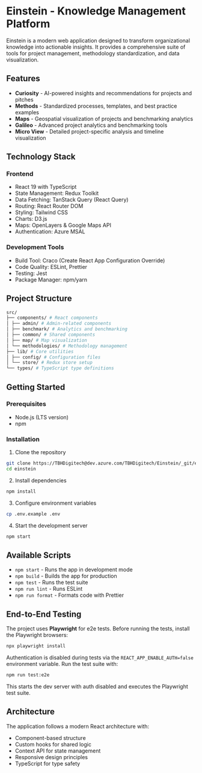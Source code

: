 # Einstein - Knowledge Management Platform

Einstein is a modern web application designed to transform organizational knowledge into actionable insights. It provides a comprehensive suite of tools for project management, methodology standardization, and data visualization.

## Features

- **Curiosity** - AI-powered insights and recommendations for projects and pitches
- **Methods** - Standardized processes, templates, and best practice examples
- **Maps** - Geospatial visualization of projects and benchmarking analytics
- **Galileo** - Advanced project analytics and benchmarking tools
- **Micro View** - Detailed project-specific analysis and timeline visualization

## Technology Stack

### Frontend

- React 19 with TypeScript
- State Management: Redux Toolkit
- Data Fetching: TanStack Query (React Query)
- Routing: React Router DOM
- Styling: Tailwind CSS
- Charts: D3.js
- Maps: OpenLayers & Google Maps API
- Authentication: Azure MSAL

### Development Tools

- Build Tool: Craco (Create React App Configuration Override)
- Code Quality: ESLint, Prettier
- Testing: Jest
- Package Manager: npm/yarn

## Project Structure

```bash
src/
├── components/ # React components
│ ├── admin/ # Admin-related components
│ ├── benchmark/ # Analytics and benchmarking
│ ├── common/ # Shared components
│ ├── map/ # Map visualization
│ └── methodologies/ # Methodology management
├── lib/ # Core utilities
│ ├── config/ # Configuration files
│ └── store/ # Redux store setup
└── types/ # TypeScript type definitions
```

## Getting Started

### Prerequisites

- Node.js (LTS version)
- npm

### Installation

1. Clone the repository

```bash
git clone https://TBHDigitech@dev.azure.com/TBHDigitech/Einstein/_git/einstein-fe
cd einstein
```

2. Install dependencies

```bash
npm install
```

3. Configure environment variables

```bash
cp .env.example .env
```

4. Start the development server

```bash
npm start
```

## Available Scripts

- `npm start` - Runs the app in development mode
- `npm build` - Builds the app for production
- `npm test` - Runs the test suite
- `npm run lint` - Runs ESLint
- `npm run format` - Formats code with Prettier

## End-to-End Testing

The project uses **Playwright** for e2e tests. Before running the tests, install
the Playwright browsers:

```bash
npx playwright install
```

Authentication is disabled during tests via the `REACT_APP_ENABLE_AUTH=false`
environment variable. Run the test suite with:

```bash
npm run test:e2e
```

This starts the dev server with auth disabled and executes the Playwright test
suite.

## Architecture

The application follows a modern React architecture with:

- Component-based structure
- Custom hooks for shared logic
- Context API for state management
- Responsive design principles
- TypeScript for type safety
